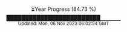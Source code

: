 <p align="center">
⏳Year Progress (84.73 %) <br>
█████████████████████████▁▁▁▁▁ <br>
<sub>Updated: Mon, 06 Nov 2023 06:02:54 GMT</sub>
</p>

